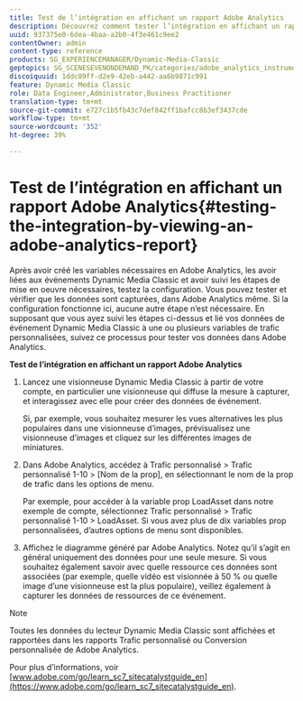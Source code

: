 ```yaml
---
title: Test de l’intégration en affichant un rapport Adobe Analytics
description: Découvrez comment tester l’intégration en affichant un rapport Adobe Analytics.
uuid: 937375e0-6dea-4baa-a2b0-4f3e461c9ee2
contentOwner: admin
content-type: reference
products: SG_EXPERIENCEMANAGER/Dynamic-Media-Classic
geptopics: SG_SCENESEVENONDEMAND_PK/categories/adobe_analytics_instrumentation_kit
discoiquuid: 1ddc89ff-d2e9-42eb-a442-aa6b9871c991
feature: Dynamic Media Classic
role: Data Engineer,Administrator,Business Practitioner
translation-type: tm+mt
source-git-commit: e727c1b5fb43c7def842ff1bafcc8b3ef3437cde
workflow-type: tm+mt
source-wordcount: '352'
ht-degree: 39%

---
```



# Test de l’intégration en affichant un rapport Adobe Analytics{#testing-the-integration-by-viewing-an-adobe-analytics-report}

Après avoir créé les variables nécessaires en Adobe Analytics, les avoir liées aux événements Dynamic Media Classic et avoir suivi les étapes de mise en oeuvre nécessaires, testez la configuration. Vous pouvez tester et vérifier que les données sont capturées, dans Adobe Analytics même. Si la configuration fonctionne ici, aucune autre étape n’est nécessaire. En supposant que vous ayez suivi les étapes ci-dessus et lié vos données de événement Dynamic Media Classic à une ou plusieurs variables de trafic personnalisées, suivez ce processus pour tester vos données dans Adobe Analytics.

**Test de l’intégration en affichant un rapport Adobe Analytics**

1. Lancez une visionneuse Dynamic Media Classic à partir de votre compte, en particulier une visionneuse qui diffuse la mesure à capturer, et interagissez avec elle pour créer des données de événement.

   Si, par exemple, vous souhaitez mesurer les vues alternatives les plus populaires dans une visionneuse d’images, prévisualisez une visionneuse d’images et cliquez sur les différentes images de miniatures.

1. Dans Adobe Analytics, accédez à Trafic personnalisé > Trafic personnalisé 1-10 > [Nom de la prop], en sélectionnant le nom de la prop de trafic dans les options de menu.

   Par exemple, pour accéder à la variable prop LoadAsset dans notre exemple de compte, sélectionnez Trafic personnalisé > Trafic personnalisé 1-10 > LoadAsset. Si vous avez plus de dix variables prop personnalisées, d’autres options de menu sont disponibles.

1. Affichez le diagramme généré par Adobe Analytics. Notez qu’il s’agit en général uniquement des données pour une seule mesure. Si vous souhaitez également savoir avec quelle ressource ces données sont associées (par exemple, quelle vidéo est visionnée à 50 % ou quelle image d’une visionneuse est la plus populaire), veillez également à capturer les données de ressources de ce événement.

>[!NOTE]
>
>Toutes les données du lecteur Dynamic Media Classic sont affichées et rapportées dans les rapports Trafic personnalisé ou Conversion personnalisée de Adobe Analytics.

Pour plus d’informations, voir [www.adobe.com/go/learn_sc7_sitecatalystguide_en](https://www.adobe.com/go/learn_sc7_sitecatalystguide_en).

